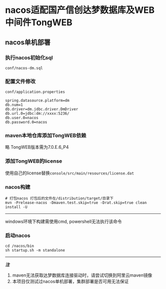 # nacos适配国产信创达梦数据库及WEB中间件TongWEB
## nacos单机部署
### 执行nacos初始化sql
`conf/nacos-dm.sql`
### 配置文件修改
`conf/application.properties`
```properties
spring.datasource.platform=dm
db.num=1
db.driver=dm.jdbc.driver.DmDriver
db.url.0=jdbc:dm://xxxx:5236/
db.user.0=nacos
db.password.0=nacos
```
### maven本地仓库添加TongWEB依赖
略
TongWEB版本需为7.0.E.6_P4
### 添加TongWEB的license
使用自己的license替换`console/src/main/resources/license.dat`

### nacos构建
```shell
# 打包nacos 打包后的文件在/distribution/target/目录下
mvn -Prelease-nacos -Dmaven.test.skip=true -Drat.skip=true clean install -U
```
--- 
windows环境下构建需使用cmd, powershell无法执行该命令
### 启动nacos
```shell
cd /nacos/bin
sh startup.sh -m standalone
```
---
***注***<br/>
1. maven无法获取达梦数据库连接驱动时，请尝试切换到阿里云maven镜像
2. 本项目仅测试过nacos单机部署，集群部署是否可用无法保证
